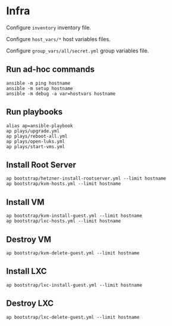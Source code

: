 Infra
=====

Configure `inventory` inventory file.

Configure `host_vars/*` host variables files.

Configure `group_vars/all/secret.yml` group variables file.


## Run ad-hoc commands

    ansible -m ping hostname
    ansible -m setup hostname
    ansible -m debug -a var=hostvars hostname


## Run playbooks

    alias ap=ansible-playbook
    ap plays/upgrade.yml
    ap plays/reboot-all.yml
    ap plays/open-luks.yml
    ap plays/start-vms.yml


## Install Root Server

    ap bootstrap/hetzner-install-rootserver.yml --limit hostname
    ap bootstrap/kvm-hosts.yml --limit hostname


## Install VM

    ap bootstrap/kvm-install-guest.yml --limit hostname
    ap bootstrap/lxc-hosts.yml --limit hostname


## Destroy VM

    ap bootstrap/kvm-delete-guest.yml --limit hostname


## Install LXC

    ap bootstrap/lxc-install-guest.yml --limit hostname


## Destroy LXC

    ap bootstrap/lxc-delete-guest.yml --limit hostname

